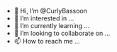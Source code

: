 - 👋 Hi, I’m @CurlyBassoon
- 👀 I’m interested in ...
- 🌱 I’m currently learning ...
- 💞️ I’m looking to collaborate on ...
- 📫 How to reach me ...

<!---
CurlyBassoon/CurlyBassoon is a ✨ special ✨ repository because its `README.md` (this file) appears on your GitHub profile.
You can click the Preview link to take a look at your changes.
--->
